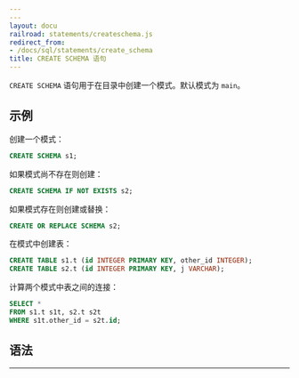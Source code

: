 ```yaml
---
---
layout: docu
railroad: statements/createschema.js
redirect_from:
- /docs/sql/statements/create_schema
title: CREATE SCHEMA 语句
---
```


`CREATE SCHEMA` 语句用于在目录中创建一个模式。默认模式为 `main`。

## 示例

创建一个模式：

```sql
CREATE SCHEMA s1;
```

如果模式尚不存在则创建：

```sql
CREATE SCHEMA IF NOT EXISTS s2;
```

如果模式存在则创建或替换：

```sql
CREATE OR REPLACE SCHEMA s2;
```

在模式中创建表：

```sql
CREATE TABLE s1.t (id INTEGER PRIMARY KEY, other_id INTEGER);
CREATE TABLE s2.t (id INTEGER PRIMARY KEY, j VARCHAR);
```

计算两个模式中表之间的连接：

```sql
SELECT *
FROM s1.t s1t, s2.t s2t
WHERE s1t.other_id = s2t.id;
```

## 语法

<div id="rrdiagram"></div>

---